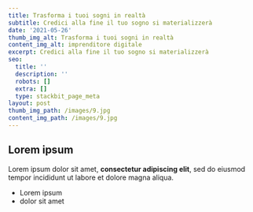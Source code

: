 ```yaml
---
title: Trasforma i tuoi sogni in realtà
subtitle: Credici alla fine il tuo sogno si materializzerà
date: '2021-05-26'
thumb_img_alt: Trasforma i tuoi sogni in realtà
content_img_alt: imprenditore digitale
excerpt: Credici alla fine il tuo sogno si materializzerà
seo:
  title: ''
  description: ''
  robots: []
  extra: []
  type: stackbit_page_meta
layout: post
thumb_img_path: /images/9.jpg
content_img_path: /images/9.jpg
---
```

## Lorem ipsum

Lorem ipsum dolor sit amet, **consectetur adipiscing elit**, sed do eiusmod tempor incididunt ut labore et dolore magna aliqua.

- Lorem ipsum
- dolor sit amet